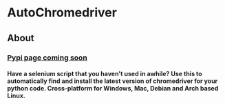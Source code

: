 # AutoChromedriver

## About

### [Pypi page coming soon](https://github.com/JustinTheWhale/)

#### Have a selenium script that you haven't used in awhile? Use this to automatically find and install the latest version of chromedriver for your python code. Cross-platform for Windows, Mac, Debian and Arch based Linux. 
